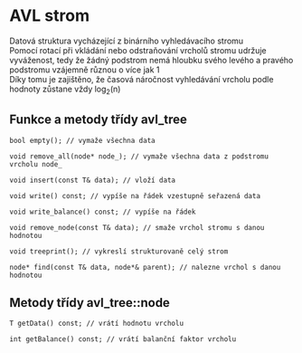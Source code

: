 # AVL strom
Datová struktura vycházející z binárního vyhledávacího stromu  
Pomocí rotací při vkládání nebo odstraňování vrcholů stromu udržuje vyváženost, tedy že žádný podstrom nemá hloubku svého levého a pravého podstromu vzájemně různou o více jak 1  
Díky tomu je zajištěno, že časová náročnost vyhledávání vrcholu podle hodnoty zůstane vždy log<sub>2</sub>(n)  

## Funkce a metody třídy avl_tree
    bool empty(); // vymaže všechna data

    void remove_all(node* node_); // vymaže všechna data z podstromu vrcholu node_

	void insert(const T& data); // vloží data

    void write() const; // vypíše na řádek vzestupně seřazená data

	void write_balance() const; // vypíše na řádek

	void remove_node(const T& data); // smaže vrchol stromu s danou hodnotou

	void treeprint(); // vykreslí strukturovaně celý strom

	node* find(const T& data, node*& parent); // nalezne vrchol s danou hodnotou
  
  ## Metody třídy avl_tree::node
  
    T getData() const; // vrátí hodnotu vrcholu

	int getBalance() const; // vrátí balanční faktor vrcholu
